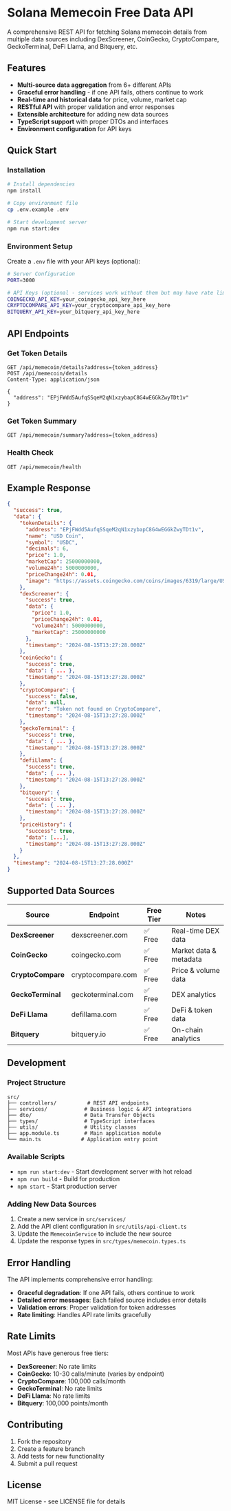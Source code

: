 # Solana Memecoin Free Data API

A comprehensive REST API for fetching Solana memecoin details from multiple data sources including DexScreener, CoinGecko, CryptoCompare, GeckoTerminal, DeFi Llama, and Bitquery, etc.

## Features

- **Multi-source data aggregation** from 6+ different APIs
- **Graceful error handling** - if one API fails, others continue to work
- **Real-time and historical data** for price, volume, market cap
- **RESTful API** with proper validation and error responses
- **Extensible architecture** for adding new data sources
- **TypeScript support** with proper DTOs and interfaces
- **Environment configuration** for API keys

## Quick Start

### Installation

```bash
# Install dependencies
npm install

# Copy environment file
cp .env.example .env

# Start development server
npm run start:dev
```

### Environment Setup

Create a `.env` file with your API keys (optional):

```bash
# Server Configuration
PORT=3000

# API Keys (optional - services work without them but may have rate limits)
COINGECKO_API_KEY=your_coingecko_api_key_here
CRYPTOCOMPARE_API_KEY=your_cryptocompare_api_key_here
BITQUERY_API_KEY=your_bitquery_api_key_here
```

## API Endpoints

### Get Token Details
```http
GET /api/memecoin/details?address={token_address}
POST /api/memecoin/details
Content-Type: application/json

{
  "address": "EPjFWdd5AufqSSqeM2qN1xzybapC8G4wEGGkZwyTDt1v"
}
```

### Get Token Summary
```http
GET /api/memecoin/summary?address={token_address}
```

### Health Check
```http
GET /api/memecoin/health
```

## Example Response

```json
{
  "success": true,
  "data": {
    "tokenDetails": {
      "address": "EPjFWdd5AufqSSqeM2qN1xzybapC8G4wEGGkZwyTDt1v",
      "name": "USD Coin",
      "symbol": "USDC",
      "decimals": 6,
      "price": 1.0,
      "marketCap": 25000000000,
      "volume24h": 5000000000,
      "priceChange24h": 0.01,
      "image": "https://assets.coingecko.com/coins/images/6319/large/USD_Coin_icon.png"
    },
    "dexScreener": {
      "success": true,
      "data": {
        "price": 1.0,
        "priceChange24h": 0.01,
        "volume24h": 5000000000,
        "marketCap": 25000000000
      },
      "timestamp": "2024-08-15T13:27:28.000Z"
    },
    "coinGecko": {
      "success": true,
      "data": { ... },
      "timestamp": "2024-08-15T13:27:28.000Z"
    },
    "cryptoCompare": {
      "success": false,
      "data": null,
      "error": "Token not found on CryptoCompare",
      "timestamp": "2024-08-15T13:27:28.000Z"
    },
    "geckoTerminal": {
      "success": true,
      "data": { ... },
      "timestamp": "2024-08-15T13:27:28.000Z"
    },
    "defiLlama": {
      "success": true,
      "data": { ... },
      "timestamp": "2024-08-15T13:27:28.000Z"
    },
    "bitquery": {
      "success": true,
      "data": { ... },
      "timestamp": "2024-08-15T13:27:28.000Z"
    },
    "priceHistory": {
      "success": true,
      "data": [...],
      "timestamp": "2024-08-15T13:27:28.000Z"
    }
  },
  "timestamp": "2024-08-15T13:27:28.000Z"
}
```

## Supported Data Sources

| Source | Endpoint | Free Tier | Notes |
|--------|----------|-----------|--------|
| **DexScreener** | dexscreener.com | ✅ Free | Real-time DEX data |
| **CoinGecko** | coingecko.com | ✅ Free | Market data & metadata |
| **CryptoCompare** | cryptocompare.com | ✅ Free | Price & volume data |
| **GeckoTerminal** | geckoterminal.com | ✅ Free | DEX analytics |
| **DeFi Llama** | defillama.com | ✅ Free | DeFi & token data |
| **Bitquery** | bitquery.io | ✅ Free | On-chain analytics |

## Development

### Project Structure
```
src/
├── controllers/          # REST API endpoints
├── services/            # Business logic & API integrations
├── dto/                 # Data Transfer Objects
├── types/               # TypeScript interfaces
├── utils/               # Utility classes
├── app.module.ts        # Main application module
└── main.ts             # Application entry point
```

### Available Scripts
- `npm run start:dev` - Start development server with hot reload
- `npm run build` - Build for production
- `npm start` - Start production server

### Adding New Data Sources

1. Create a new service in `src/services/`
2. Add the API client configuration in `src/utils/api-client.ts`
3. Update the `MemecoinService` to include the new source
4. Update the response types in `src/types/memecoin.types.ts`

## Error Handling

The API implements comprehensive error handling:
- **Graceful degradation**: If one API fails, others continue to work
- **Detailed error messages**: Each failed source includes error details
- **Validation errors**: Proper validation for token addresses
- **Rate limiting**: Handles API rate limits gracefully

## Rate Limits

Most APIs have generous free tiers:
- **DexScreener**: No rate limits
- **CoinGecko**: 10-30 calls/minute (varies by endpoint)
- **CryptoCompare**: 100,000 calls/month
- **GeckoTerminal**: No rate limits
- **DeFi Llama**: No rate limits
- **Bitquery**: 100,000 points/month

## Contributing

1. Fork the repository
2. Create a feature branch
3. Add tests for new functionality
4. Submit a pull request

## License

MIT License - see LICENSE file for details
